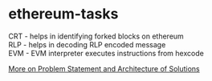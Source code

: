 # ethereum-tasks
CRT - helps in identifying forked blocks on ethereum\
RLP - helps in decoding RLP encoded message\
EVM - EVM interpreter executes instructions from hexcode

[More on Problem Statement and Architecture of Solutions](docs/)
